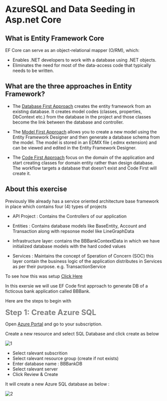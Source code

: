 # AzureSQL and Data Seeding in Asp.net Core

## What is Entity Framework Core
EF Core can serve as an object-relational mapper (O/RM), which:

* Enables .NET developers to work with a database using .NET objects.
* Eliminates the need for most of the data-access code that typically needs to be written.

## What are the three approaches in Entity Framework?
  
* The [Database First Approach](https://www.tutorialspoint.com/entity_framework/entity_database_first_approach.htm#:~:text=The%20Database%20First%20Approach%20provides,between%20the%20database%20and%20controller.) creates the entity framework from an existing database. It creates model codes (classes, properties, DbContext etc.) from the database in the project and those classes become the link between the database and controller.
  
* The [Model First Approach](https://docs.microsoft.com/en-us/ef/ef6/modeling/designer/workflows/model-first#:~:text=Model%20First%20allows%20you%20to,in%20the%20Entity%20Framework%20Designer.) allows you to create a new model using the Entity Framework Designer and then generate a database schema from the model. The model is stored in an EDMX file (.edmx extension) and can be viewed and edited in the Entity Framework Designer.
  
* The [Code First Approach](https://www.entityframeworktutorial.net/code-first/what-is-code-first.aspx#:~:text=In%20the%20Code%2DFirst%20approach,illustrates%20the%20code%2Dfirst%20approach.) focus on the domain of the application and start creating classes for  domain entity rather than design database. The workflow targets a database that doesn’t exist and Code First will create it.

## About this exercise

Previously We already has a service oriented architecture base framework in place  which contains  four (4) types of projects 


* API Project : Contains the Controllers of our application
  
* Entities : Contains database models like BaseEntity, Account and Transaction along with repsonse model like LineGraphData
  
* Infrastructure layer: contains the BBBankContextData in which we have initialized database models with the hard coded values 
  
* Services : Maintains the concept of Speration of Concern (SOC) this layer contain the business logic of the application distributes in Services as per their purpose. e.g. TransactionService

To see how this was setup [Click Here](https://github.com/PatternsTechGit/PT_ServiceOrientedArchitecture)

In this exersie
 we will use EF Code first approach to generate  DB of a ficticous bank application called BBBank.

 Here are the steps to begin with 

 <font size="5" color="grey">**Step 1: Create Azure SQL**</font> 

 Open [Azure Portal](https://portal.azure.com/) and go to your subscription.

 Create a new resource and select SQL Database and click create as below 

 ![1](https://user-images.githubusercontent.com/100709775/161023609-3622c3f4-333f-4055-9005-0e6374bb0812.PNG)

* Select ralevant subscrition
* Select ralevant resource group (create if not exists)
* Enter database name : BBBankDB
* Select ralevant server 
* Click Review & Create

It will create a new Azure SQL database as below :

![2](https://user-images.githubusercontent.com/100709775/161024584-4f7c9d00-525e-4f27-a0ba-0bb9653803b4.PNG)
